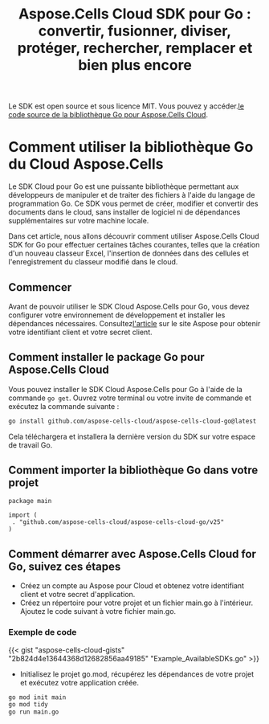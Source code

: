 ﻿---
title: "Aspose.Cells Cloud SDK pour Go : convertir, fusionner, diviser, protéger, rechercher, remplacer et bien plus encore"
second_title: Documen
ArticleTitle: "Aspose.Cells Cloud SDK for Go: Convert, merge, split, protect, search, replace, and more"
linktitle: Aspose.Cells Cloud SDK pour G
type: docs
url: /fr/available-sdks/aspose-cells-cloud-go/
description: "Aspose.Cells Cloud SDK pour Go offre une véritable puissance multiplateforme : une seule importation fournit aux développeurs Windows, Linux et macOS la même fluidité API pour créer, convertir, fusionner, diviser, protéger, supprimer les lignes/colonnes vides et manipuler chaque Excel objet — aucune Office installation requise, aucun ajustement spécifique à la plateforme"
weight: 30
kwords: SDK Go, Excel SDK pour GoLang, SDK Cloud pour Go, REST, Graphique, Tableau croisé dynamique, Objet tableau/liste, Conversion de feuille de calcul, PDF, CSV, Json, Markdown, Fusion, Division, Protection, Recherche, Remplacement
---
Le SDK est open source et sous licence MIT. Vous pouvez y accéder.[le code source de la bibliothèque Go pour Aspose.Cells Cloud](https://github.com/aspose-cells-cloud/aspose-cells-cloud-go).

# **Comment utiliser la bibliothèque Go du Cloud Aspose.Cells**

Le SDK Cloud pour Go est une puissante bibliothèque permettant aux développeurs de manipuler et de traiter des fichiers à l'aide du langage de programmation Go. Ce SDK vous permet de créer, modifier et convertir des documents dans le cloud, sans installer de logiciel ni de dépendances supplémentaires sur votre machine locale.

Dans cet article, nous allons découvrir comment utiliser Aspose.Cells Cloud SDK for Go pour effectuer certaines tâches courantes, telles que la création d'un nouveau classeur Excel, l'insertion de données dans des cellules et l'enregistrement du classeur modifié dans le cloud.

## **Commencer**

 Avant de pouvoir utiliser le SDK Cloud Aspose.Cells pour Go, vous devez configurer votre environnement de développement et installer les dépendances nécessaires. Consultez[l'article](https://docs.aspose.cloud/cells/quickstart/) sur le site Aspose pour obtenir votre identifiant client et votre secret client.

## Comment installer le package Go pour Aspose.Cells Cloud

Vous pouvez installer le SDK Cloud Aspose.Cells pour Go à l'aide de la commande `go get`. Ouvrez votre terminal ou votre invite de commande et exécutez la commande suivante :

```bash
go install github.com/aspose-cells-cloud/aspose-cells-cloud-go@latest
```

Cela téléchargera et installera la dernière version du SDK sur votre espace de travail Go.

## Comment importer la bibliothèque Go dans votre projet

```golang
package main

import (
 . "github.com/aspose-cells-cloud/aspose-cells-cloud-go/v25"
)
```

## Comment démarrer avec Aspose.Cells Cloud for Go, suivez ces étapes

- Créez un compte au Aspose pour Cloud et obtenez votre identifiant client et votre secret d'application.
- Créez un répertoire pour votre projet et un fichier main.go à l'intérieur. Ajoutez le code suivant à votre fichier main.go.

### **Exemple de code**

{{< gist "aspose-cells-cloud-gists" "2b824d4e13644368d12682856aa49185" "Example_AvailableSDKs.go" >}}

- Initialisez le projet go.mod, récupérez les dépendances de votre projet et exécutez votre application créée.

```bash
go mod init main
go mod tidy
go run main.go

```
